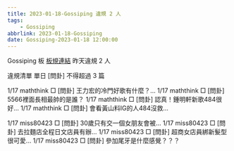 ```yaml
---
title: 2023-01-18-Gossiping 違規 2 人
tags:
    - Gossiping
abbrlink: 2023-01-18-Gossiping
date: Gossiping-2023-01-18 12:00:00
---
```

Gossiping 板 [板規連結](https://www.ptt.cc/bbs/Gossiping/M.1637425085.A.07D.html)
昨天違規 2 人
<!-- more -->

違規清單
單日 [問卦] 不得超過 3 篇

1/17 maththink □ [問卦] 王力宏的冷門好歌有什麼？…
1/17 maththink □ [問卦] 5566裡面長相最帥的是誰？
1/17 maththink □ [問卦] 認真！鍾明軒新歌484很好…
1/17 maththink □ [問卦] 會看黃山料IG的人484沒救…

1/17 miss80423 □ [問卦] 30歲只有交一個女朋友會被…
1/17 miss80423 □ [問卦] 去拉麵店全程日文店員有辦…
1/17 miss80423 □ [問卦] 超商女店員綁新髮型很可愛…
1/17 miss80423 □ [問卦] 參加尾牙是什麼感覺？？？